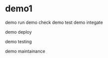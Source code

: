 # demo1
demo run
demo check
demo test
demo integate

demo deploy

demo testing

demo maintainance


